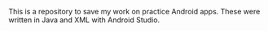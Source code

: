 This is a repository to save my work on practice Android apps. These were written in Java and XML with Android Studio. 
